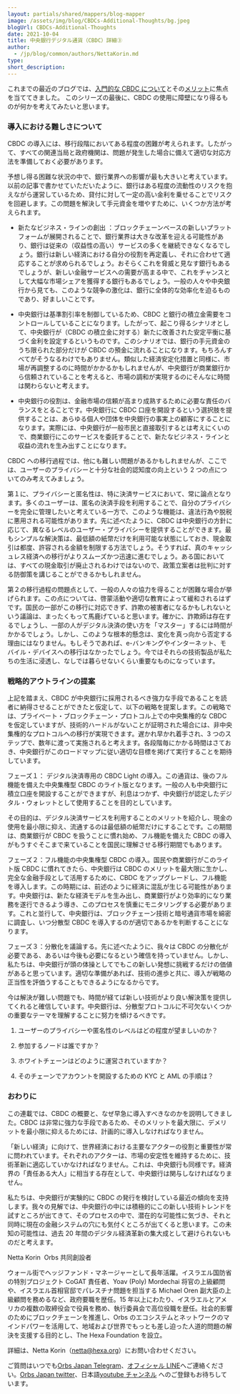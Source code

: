 ```yaml
---
layout: partials/shared/mappers/blog-mapper
image: /assets/img/blog/CBDCs-Additional-Thoughts/bg.jpeg
blogUrl: CBDCs-Additional-Thoughts
date: 2021-10-04
title: 中央銀行デジタル通貨（CBDC）詳細③
author:
  - /jp/blog/common/authors/NettaKorin.md
type:
short_description:
---
```


これまでの最近のブログでは、[入門的な CBDC について](https://www.orbs.com/jp/Intro-to-CBDC)とその[メリット](https://www.orbs.com/jp/A-Closer-Look-At-CBDCs/)に焦点を当ててきました。 このシリーズの最後に、CBDC の使用に障壁になり得るものが何かを考えてみたいと思います。

### 導入における難しさについて

CBDC の導入には、移行段階においてある程度の困難が考えられます。したがって、すべての関連当局と政府機関は、問題が発生した場合に備えて適切な対応方法を準備しておく必要があります。

予想し得る困難な状況の中で、銀行業界への影響が最も大きいと考えています。以前の記事で書かせていただいたように、銀行はある程度の流動性のリスクを抱えながら運営しているため、貸付に対して一定の高い金利を乗せることでリスクを回避します。この問題を解決して手元資金を増やすために、いくつか方法が考えられます。

- 新たなビジネス・ラインの創出 ：ブロックチェーンベースの新しいプラットフォームが展開されることで、銀行業界は大きな改革を迎える可能性があり、銀行は従来の（収益性の高い）サービスの多くを継続できなくなるでしょう。銀行は新しい経済における自分の役割を再定義し、それに合わせて適応することが求められるでしょう。おそらくこれを脅威と見なす銀行もあるでしょうが、新しい金融サービスへの需要が高まる中で、これをチャンスとして大幅な市場シェアを獲得する銀行もあるでしょう。一般の人々や中央銀行から見ても、このような競争の激化は、銀行に全体的な効率化を迫るものであり、好ましいことです。

- 中央銀行は基準割引率を制御しているため、CBDC と銀行の積立金需要をコントロールしていることになります。したがって、起こり得るシナリオとして、中央銀行が（CBDC の積立金に対する）新たに改善された安定平衡に基づく金利を設定するというものです。このシナリオでは、銀行の手元資金のうち限られた部分だけが CBDC の預金に流れることになります。もちろんすべてがそうなるわけでもありません。類似した経済安定化措置と同様に、市場が再調整するのに時間がかかるかもしれませんが、中央銀行が商業銀行から信頼されていることを考えると、市場の調和が実現するのにそんなに時間は関わらないと考えます。

- 中央銀行の役割は、金融市場の信頼が高まり成熟するために必要な責任のバランスをとることです。中央銀行に CBDC 口座を開設するという選択肢を提供することは、あらゆる個人や団体を中央銀行の事実上の顧客にすることになります。実際には、中央銀行が一般市民と直接取引するとは考えにくいので、商業銀行にこのサービスを委託することで、新たなビジネス・ラインと収益の流れを生み出すことになります。

CBDC への移行過程では、他にも難しい問題があるかもしれませんが、ここでは、ユーザーのプライバシーと十分な社会的認知度の向上という 2 つの点についてのみ考えてみましょう。

第１に、プライバシーと匿名性は、特に決済サービスにおいて、常に論点となります。多くのユーザーは、匿名の決済手段を利用することで、自分のプライバシーを完全に管理したいと考えている一方で、このような機能は、違法行為や脱税に悪用される可能性があります。先に述べたように、CBDC は中央銀行の方針に応じて、異なるレベルのユーザー・プライバシーを提供することができます。最もシンプルな解決策は、最低額の紙幣だけを利用可能な状態にしておき、現金取引は都度、許容される金額を制限する方法でしょう。そうすれば、真のキャッシュレス経済への移行がよりスムーズかつ迅速に進むでしょう。ある国においては、すべての現金取引が廃止されるわけではないので、政策立案者は批判に対する防御策を講じることができるかもしれません。

第２の移行過程の問題点として、一般の人々の協力を得ることが困難な場合が挙げられます。この点については、啓蒙活動や適切な教育によって緩和されるはずです。国民の一部がこの移行に対応できず、詐欺の被害者になるかもしれないという議論は、まったくもって馬鹿げていると思います。確かに、詐欺師は存在するでしょうし、一部の人がデジタル決済の使い方を「マスター」するには時間がかかるでしょう。しかし、このような根本的懸念は、変化を真っ向から否定する理由にはなりません。もしそうであれば、e-バンキングやインターネット、モバイル・デバイスへの移行はなかったでしょう。今ではそれらの技術製品が私たちの生活に浸透し、なしでは暮らせないくらい重要なものになっています。

### 戦略的アウトラインの提案

上記を踏まえ、CBDC が中央銀行に採用されるべき強力な手段であることを読者に納得させることができたと仮定して、以下の戦略を提案します。この戦略では、プライベート・ブロックチェーン・プロトコル上での中央集権的な CBDC を仮定していますが、技術的ハードルがないことが証明された場合には、非中央集権的なプロトコルへの移行が実現できます。遅かれ早かれ着手され、3 つのステップで、数年に渡って実施されると考えます。各段階毎にかかる時間はさておき、中央銀行がこのロードマップに従い適切な目標を掲げて実行することを期待しています。

フェーズ１： デジタル決済専用の CBDC Light の導入。この通貨は、後のフル機能を備えた中央集権型 CBDC のライト版となります。一般の人も中央銀行に積立口座を開設することができますが、利息はつかず、中央銀行が認定したデジタル・ウォレットとして使用することを目的としています。

その目的は、デジタル決済サービスを利用することのメリットを紹介し、現金の使用を最小限に抑え、流通するのは最低額の紙幣だけにすることです。この期間は、商業銀行が CBDC を扱うことに慣れ始め、フル機能を備えた CBDC の導入がもうすぐそこまで来ていることを国民に理解させる移行期間でもあります。

フェーズ２：フル機能の中央集権型 CBDC の導入。国民や商業銀行がこのライト版 CBDC に慣れてきたら、中央銀行は CBDC のメリットを最大限に生かし、完全な金融手段として活用するために、CBDC をアップグレードし、フル機能を導入します。この時期には、前述のように経済に混乱が生じる可能性があります。中央銀行は、新たな経済モデルを生み出し、商業銀行がより効率的になり業務を遂行できるよう導き、このプロセスを慎重にモニタリングする必要があります。これと並行して、中央銀行は、ブロックチェーン技術と暗号通貨市場を綿密に調査し、いつ分散型 CBDC を導入するのが適切であるかを判断することになります。

フェーズ３：分散化を議論する。先に述べたように、我々は CBDC の分散化が必要である、あるいは今後も必要になるという確信を持っていません。しかし、私たちは、中央銀行が頭の体操としてでもこの新しい発想に挑戦するだけの価値があると思っています。適切な準備があれば、技術の進歩と共に、導入が戦略の正当性を評価うすることもできるようになるからです。

今は解決が難しい問題でも、時間が経てば新しい技術がより良い解決策を提供してくれると確信しています。中央銀行は、分散型プロトコルに不可欠ないくつかの重要なテーマを理解することに努力を傾けるべきです。

1.  ユーザーのプライバシーや匿名性のレベルはどの程度が望ましいのか？

2.  参加するノードは誰ですか？

3.  ホワイトチェーンはどのように運営されていますか？

4.  そのチェーンでアカウントを開設するための KYC と AML の手順は？

### おわりに

この連載では、CBDC の概要と、なぜ早急に導入すべきなのかを説明してきました。CBDC は非常に強力な手段であるため、そのメリットを最大限に、デメリットを最小限に抑えるためには、計画的に導入しなければなりません。

「新しい経済」に向けて、世界経済における主要なアクターの役割と重要性が常に問われています。それぞれのアクターは、市場の安定性を維持するために、技術革新に適応していかなければなりません。これは、中央銀行も同様です。経済界の「責任ある大人」に相当する存在として、中央銀行は関与しなければなりません。

私たちは、中央銀行が実験的に CBDC の発行を検討している最近の傾向を支持します。我々の見解では、中央銀行の中には積極的にこの新しい技術トレンドを試すところが出てきて、そのプロセスの中で、潜在的な可能性に気づき、それと同時に現在の金融システムの穴にも気付くところが出てくると思います。この未知の可能性は、過去 20 年間のデジタル経済革新の集大成として避けられないものだと考えます。

<div class='line-separator'></div>

Netta Korin  Orbs 共同創設者

ウォール街でヘッジファンド・マネージャーとして長年活躍。イスラエル国防省の特別プロジェクト CoGAT 責任者、Yoav (Poly) Mordechai 将官の上級顧問や、イスラエル首相官邸でパレスチナ問題を担当する Michael Oren 副大臣の上級顧問を務めるなど、政府要職を歴任。15 年以上にわたり、イスラエルとアメリカの複数の取締役会で役員を務め、執行委員会で高位役職を歴任。社会的影響のためにブロックチェーンを推進し、Orbs のエコシステムとネットワークのマインドパワーを活用して、地域および世界でもっとも差し迫った人道的問題の解決を支援する目的とし、The Hexa Foundation を設立。

詳細は、Netta Korin（[netta@hexa.org](https://mail.google.com/mail/?view=cm&fs=1&tf=1&to=netta@hexa.org,)）にお問い合わせください。

<div class='line-separator'></div>

ご質問はいつでも[Orbs Japan Telegram](https://t.me/joinchat/G0HZhBQssmZ05v6sp_G6jg)、[オフィシャル LINE](https://line.me/R/ti/p/%40vrf9558a)へご連絡ください。[Orbs Japan twitter](https://twitter.com/JapanOrbs)、日本語[youtube チャンネル](https://www.youtube.com/channel/UCZePjhX4e6CuAe8v63Li9lg) へのご登録もお待ちしています。
